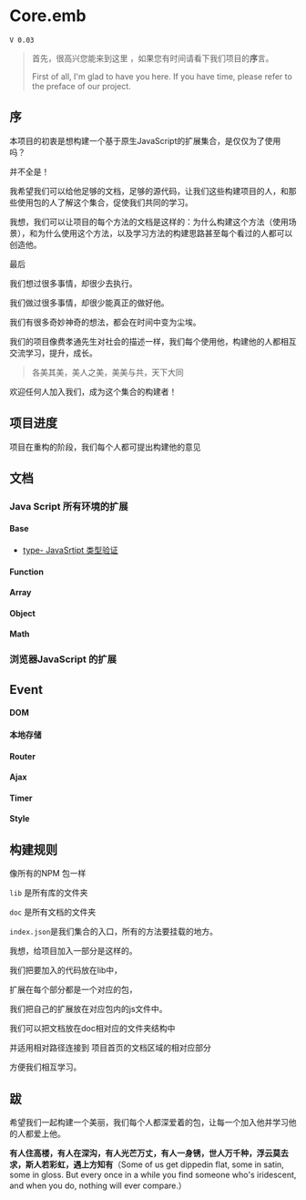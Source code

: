 # Core.emb

    V 0.03

>  首先，很高兴您能来到这里 ，如果您有时间请看下我们项目的**序**言。
>
> First of all, I'm glad to have you here. If you have time, please refer to the preface of our project.

## 序

本项目的初衷是想构建一个基于原生JavaScript的扩展集合，是仅仅为了使用吗？

并不全是！

我希望我们可以给他足够的文档，足够的源代码，让我们这些构建项目的人，和那些使用包的人了解这个集合，促使我们共同的学习。

我想，我们可以让项目的每个方法的文档是这样的：为什么构建这个方法（使用场景），和为什么使用这个方法，以及学习方法的构建思路甚至每个看过的人都可以创造他。

最后

我们想过很多事情，却很少去执行。

我们做过很多事情，却很少能真正的做好他。

我们有很多奇妙神奇的想法，都会在时间中变为尘埃。

我们的项目像费孝通先生对社会的描述一样，我们每个使用他，构建他的人都相互交流学习，提升，成长。

> 各美其美，美人之美，美美与共，天下大同

欢迎任何人加入我们，成为这个集合的构建者！

## 项目进度

项目在重构的阶段，我们每个人都可提出构建他的意见

## 文档



### Java Script 所有环境的扩展

#### Base

- [type- JavaSrtipt 类型验证](./doc/type.md) 

#### Function

#### Array

#### Object

#### Math

### 浏览器JavaScript 的扩展

## Event

#### DOM

#### 本地存储

#### Router

#### Ajax

#### Timer

#### Style

## 构建规则

像所有的NPM  包一样

`lib` 是所有库的文件夹

`doc` 是所有文档的文件夹

`index.json`是我们集合的入口，所有的方法要挂载的地方。

我想，给项目加入一部分是这样的。

我们把要加入的代码放在lib中，

扩展在每个部分都是一个对应的包，

我们把自己的扩展放在对应包内的js文件中。

我们可以把文档放在doc相对应的文件夹结构中

并适用相对路径连接到 项目首页的文档区域的相对应部分

方便我们相互学习。

## 跋

希望我们一起构建一个美丽，我们每个人都深爱着的包，让每一个加入他并学习他的人都爱上他。

**有人住高楼，有人在深沟，有人光芒万丈，有人一身锈，世人万千种，浮云莫去求，斯人若彩虹，遇上方知有**（Some of us get dippedin flat, some in satin, some in gloss. But every once in a while you find someone who's iridescent, and when you do, nothing will ever compare.）